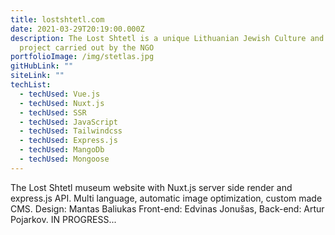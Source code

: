```yaml
---
title: lostshtetl.com
date: 2021-03-29T20:19:00.000Z
description: The Lost Shtetl is a unique Lithuanian Jewish Culture and Heritage
  project carried out by the NGO
portfolioImage: /img/stetlas.jpg
gitHubLink: ""
siteLink: ""
techList:
  - techUsed: Vue.js
  - techUsed: Nuxt.js
  - techUsed: SSR
  - techUsed: JavaScript
  - techUsed: Tailwindcss
  - techUsed: Express.js
  - techUsed: MangoDb
  - techUsed: Mongoose
---
```

The Lost Shtetl museum website with Nuxt.js server side render and express.js API. Multi language, automatic image optimization, custom made CMS. Design: Mantas Baliukas Front-end: Edvinas Jonušas, Back-end: Artur Pojarkov. IN PROGRESS...